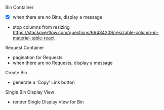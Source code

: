 Bin Container
- [X] when there are no Bins, display a message
- stop columns from resizing
  https://stackoverflow.com/questions/66434209/resizable-column-in-material-table-react

Request Container
- pagination for Requests
- when there are no Requests, display a message

Create Bin
- generate a 'Copy' Link button

Single Bin Display View
- render Single Display View for Bin